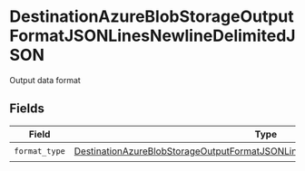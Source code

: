 # DestinationAzureBlobStorageOutputFormatJSONLinesNewlineDelimitedJSON

Output data format


## Fields

| Field                                                                                                                                                                                   | Type                                                                                                                                                                                    | Required                                                                                                                                                                                | Description                                                                                                                                                                             |
| --------------------------------------------------------------------------------------------------------------------------------------------------------------------------------------- | --------------------------------------------------------------------------------------------------------------------------------------------------------------------------------------- | --------------------------------------------------------------------------------------------------------------------------------------------------------------------------------------- | --------------------------------------------------------------------------------------------------------------------------------------------------------------------------------------- |
| `format_type`                                                                                                                                                                           | [DestinationAzureBlobStorageOutputFormatJSONLinesNewlineDelimitedJSONFormatType](../../models/shared/destinationazureblobstorageoutputformatjsonlinesnewlinedelimitedjsonformattype.md) | :heavy_check_mark:                                                                                                                                                                      | N/A                                                                                                                                                                                     |
